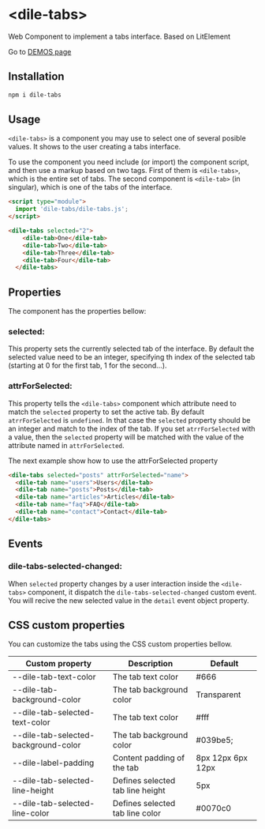 # \<dile-tabs>

Web Component to implement a tabs interface. Based on LitElement

Go to [DEMOS page](https://dile-tabs.polydile.com/)

## Installation

```bash
npm i dile-tabs
```

## Usage

```<dile-tabs>``` is a component you may use to select one of several posible values. It shows to the user creating a tabs interface.

To use the  component you need include (or import) the component script, and then use a markup based on two tags. First of them is ```<dile-tabs>```, which is the entire set of tabs. The second component is ```<dile-tab>``` (in singular), which is one of the tabs of the interface.


```html
<script type="module">
  import 'dile-tabs/dile-tabs.js';
</script>

<dile-tabs selected="2">
    <dile-tab>One</dile-tab>
    <dile-tab>Two</dile-tab>
    <dile-tab>Three</dile-tab>
    <dile-tab>Four</dile-tab>
  </dile-tabs>
```

## Properties

The component has the properties bellow:

### selected:

This property sets the currently selected tab of the interface. By default the selected value need to be an integer, specifying th index of the selected tab (starting at 0 for the first tab, 1 for the second...).

### attrForSelected:

This property tells the ```<dile-tabs>``` component which attribute need to match the ```selected``` property to set the active tab. By default ```atrrForSelected``` is ```undefined```. In that case the ```selected``` property should be an integer and match to the index of the tab. If you set ```atrrForSelected``` with a value, then the ```selected``` property will be matched with the value of the attribute named in ```attrForSelected```.

The next example show how to use the attrForSelected property

```html
<dile-tabs selected="posts" attrForSelected="name">
  <dile-tab name="users">Users</dile-tab>
  <dile-tab name="posts">Posts</dile-tab>
  <dile-tab name="articles">Articles</dile-tab>
  <dile-tab name="faq">FAQ</dile-tab>
  <dile-tab name="contact">Contact</dile-tab>
</dile-tabs>
```

## Events

### dile-tabs-selected-changed:

When ```selected``` property changes by a user interaction inside the ```<dile-tabs>``` component, it dispatch the ```dile-tabs-selected-changed``` custom event. You will recive the new selected value in the ```detail``` event object property.

## CSS custom properties

You can customize the tabs using the CSS custom properties bellow.

Custom property | Description | Default
----------------|-------------|---------
--dile-tab-text-color | The tab text color | #666
--dile-tab-background-color | The tab background color | Transparent
--dile-tab-selected-text-color | The tab text color | #fff
--dile-tab-selected-background-color | The tab background color | #039be5;
--dile-label-padding | Content padding of the tab | 8px 12px 6px 12px
--dile-tab-selected-line-height | Defines selected tab line height | 5px
--dile-tab-selected-line-color | Defines selected tab line color | #0070c0
